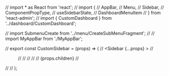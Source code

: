 // import * as React from 'react';
// import {
//     AppBar,
//     Menu,
//     Sidebar,
//     ComponentPropType,
//     useSidebarState,
//     DashboardMenuItem
// } from 'react-admin';
// import { CustomDashboard } from '../dashboard/CustomDashboard';

// import SubmenuCreate from '../menu/CreateSubMenuFragment';
// // import MyAppBar from './MyAppBar';


// export const CustomSidebar = (props) => (
//     <Sidebar   {...props}   >
//         <Menu  >
//             <DashboardMenuItem >
//                 <CustomDashboard />
//             </DashboardMenuItem >
//         <SubmenuCreate />
//             {props.children}
//         </Menu>
//     </Sidebar>
//     );

